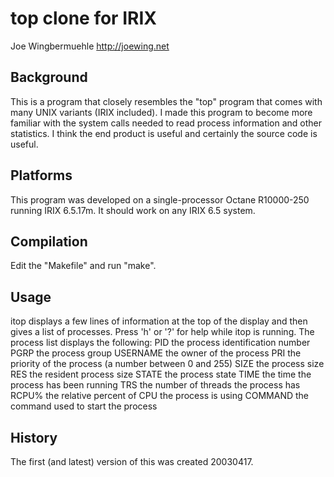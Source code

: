 top clone for IRIX
=============
Joe Wingbermuehle
http://joewing.net

Background
----------
This is a program that closely resembles the "top" program that comes
with many UNIX variants (IRIX included). I made this program to become
more familiar with the system calls needed to read process information
and other statistics. I think the end product is useful and certainly
the source code is useful.

Platforms
---------
This program was developed on a single-processor Octane R10000-250
running IRIX 6.5.17m.  It should work on any IRIX 6.5 system.

Compilation
-----------
Edit the "Makefile" and run "make".

Usage
-----
itop displays a few lines of information at the top of the display and
then gives a list of processes. Press 'h' or '?' for help while itop
is running. The process list displays the following:
 PID       the process identification number
 PGRP      the process group
 USERNAME  the owner of the process
 PRI       the priority of the process (a number between 0 and 255)
 SIZE      the process size
 RES       the resident process size
 STATE     the process state
 TIME      the time the process has been running
 TRS       the number of threads the process has
 RCPU%     the relative percent of CPU the process is using
 COMMAND   the command used to start the process

History
-------
The first (and latest) version of this was created 20030417.
